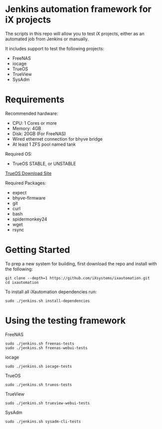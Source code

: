 Jenkins automation framework for iX projects
===========

The scripts in this repo will allow you to test iX projects, either as an automated job from Jenkins or manually.

It includes support to test the following projects:

 * FreeNAS
 * iocage
 * TrueOS
 * TrueView
 * SysAdm

Requirements
============

Recommended hardware:
* CPU: 1 Cores or more
* Memory: 4GB
* Disk: 20GB (For FreeNAS)
* Wired ethernet connection for bhyve bridge
* At least 1 ZFS pool named tank

Required OS:

* TrueOS STABLE, or UNSTABLE

[TrueOS Download Site](http://download.trueos.org/master/amd64/)

Required Packages:
* expect
* bhyve-firmware
* git
* curl
* bash
* spidermonkey24
* wget
* rsync

Getting Started
============

To prep a new system for building, first download the repo and install with
the following:

```
git clone --depth=1 https://github.com/iXsystems/ixautomation.git
cd ixautomation
```
To install all iXautomation dependencies run:

```
sudo ./jenkins.sh install-dependencies
```

Using the testing framework
============

FreeNAS
```
sudo ./jenkins.sh freenas-tests
sudo ./jenkins.sh freenas-webui-tests
```

iocage
```
sudo ./jenkins.sh iocage-tests
```

TrueOS
```
sudo ./jenkins.sh trueos-tests
```

TrueView
```
sudo ./jenkins.sh trueview-webui-tests
```

SysAdm
```
sudo ./jenkins.sh sysadm-cli-tests
```
